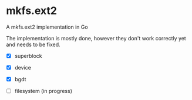 # mkfs.ext2
A mkfs.ext2 implementation in Go

The implementation is mostly done, however they don't work correctly yet and needs to be fixed.
- [x] superblock
- [x] device
- [x] bgdt
- [ ] filesystem (in progress)

